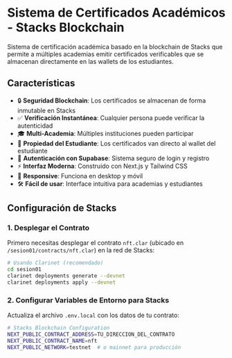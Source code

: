 # Sistema de Certificados Académicos - Stacks Blockchain

Sistema de certificación académica basado en la blockchain de Stacks que permite a múltiples academias emitir certificados verificables que se almacenan directamente en las wallets de los estudiantes.

## Características

- 🔒 **Seguridad Blockchain**: Los certificados se almacenan de forma inmutable en Stacks
- ✅ **Verificación Instantánea**: Cualquier persona puede verificar la autenticidad
- 🎓 **Multi-Academia**: Múltiples instituciones pueden participar
- 💎 **Propiedad del Estudiante**: Los certificados van directo al wallet del estudiante
- 🔐 **Autenticación con Supabase**: Sistema seguro de login y registro
- ⚡ **Interfaz Moderna**: Construido con Next.js y Tailwind CSS
- 📱 **Responsive**: Funciona en desktop y móvil
- 🛠️ **Fácil de usar**: Interface intuitiva para academias y estudiantes

## Configuración de Stacks

### 1. Desplegar el Contrato

Primero necesitas desplegar el contrato `nft.clar` (ubicado en `/sesion01/contracts/nft.clar`) en la red de Stacks:

```bash
# Usando Clarinet (recomendado)
cd sesion01
clarinet deployments generate --devnet
clarinet deployments apply --devnet
```

### 2. Configurar Variables de Entorno para Stacks

Actualiza el archivo `.env.local` con los datos de tu contrato:

```bash
# Stacks Blockchain Configuration
NEXT_PUBLIC_CONTRACT_ADDRESS=TU_DIRECCION_DEL_CONTRATO
NEXT_PUBLIC_CONTRACT_NAME=nft
NEXT_PUBLIC_NETWORK=testnet  # o mainnet para producción
```

